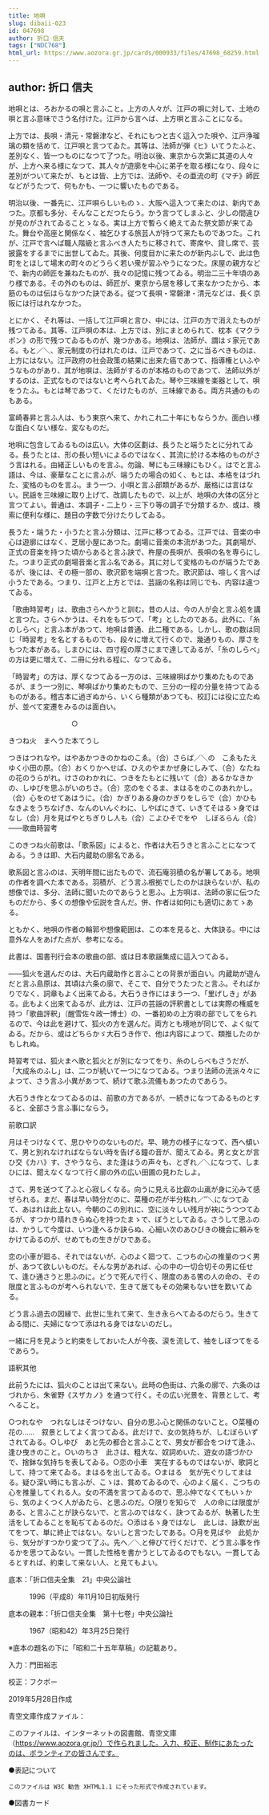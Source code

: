 ```yaml
---
title: 地唄
slug: dibaii-023
id: 047698
author: 折口 信夫
tags: ["NDC768"]
html_url: https://www.aozora.gr.jp/cards/000933/files/47698_68259.html
---
```


## author: 折口 信夫

地唄とは、ろおかるの唄と言ふこと。上方の人々が、江戸の唄に対して、土地の唄と言ふ意味でさう名付けた。江戸から言へば、上方唄と言ふことになる。

上方では、長唄・清元・常磐津など、それにもつと古く這入つた唄や、江戸浄瑠璃の類を括めて、江戸唄と言つてゐた。其等は、法師が弾《ヒ》いてうたふと、差別なく、皆一つものになつて了つた。明治以後、東京から次第に其道の人々が、上方へ来る様になつて、其人々が遊廓を中心に弟子を取る様になり、段々に差別がついて来たが、もとは皆、上方では、法師や、その亜流の町《マチ》師匠などがうたつて、何もかも、一つに響いたものである。

明治以後、一番先に、江戸唄らしいものゝ、大阪へ這入つて来たのは、新内であつた。京都も多分、そんなことだつたらう。かう言つてしまふと、少しの間違ひが見のがされてゐることゝなる。実は上方で暫らく絶えてゐた祭文節が来てゐた。舞台や高座と関係なく、袖乞ひする旅芸人が持つて来たものであつた。これが、江戸で言へば職人階級と言ふべき人たちに移されて、寄席や、貸し席で、芸披露をするまでに出世してゐた。其後、何度目かに来たのが新内ぶしで、此は色町をとほして場末の町々のどうらく若い衆が習ふやうになつた。床屋の親方などで、新内の師匠を兼ねたものが、我々の記憶に残つてゐる。明治二三十年頃のあり様である。その外のものは、師匠が、東京から居を移して来なかつたから、本筋のものは伝はらなかつた訣である。従つて長唄・常磐津・清元などは、長く京阪には行はれなかつた。

とにかく、それ等は、一括して江戸唄と言ひ、中には、江戸の方で消えたものが残つてゐる。其等、江戸唄の本は、上方では、別にまとめられて、枕本《マクラボン》の形で残つてゐるものが、幾つかある。地唄は、法師が、謂はゞ家元である。もと／＼、家元制度の行はれたのは、江戸であつて、之に当るべきものは、上方にはない。江戸政府の社会政策の結果に出来た癌であつて、指導権といふやうなものがあり、其が地唄は、法師がするのが本格のものであつて、法師以外がするのは、正式なものではないと考へられてゐた。琴や三味線を楽器として、唄をうたふ。もとは琴であつて、くだけたものが、三味線である。両方共通のものもある。

富崎春昇と言ふ人は、もう東京へ来て、かれこれ二十年にもならうか。面白い様な面白くない様な、変なものだ。

地唄に包含してゐるものは広い。大体の区劃は、長うたと端うたとに分れてゐる。長うたとは、形の長い短いによるのではなく、其流に於ける本格のものがさう言はれる。由緒正しいものを言ふ。勿論、琴にも三味線にもひく。はでと言ふ語は、今は、豪華なことに言ふが、端うたの場合の如く、もとは、本格をはづれた、変格のものを言ふ。まう一つ、小唄と言ふ部類があるが、厳格には言はない。民謡を三味線に取り上げて、改調したもので、以上が、地唄の大体の区分と言つてよい。普通は、本調子・二上り・三下り等の調子で分類するか、或は、検索に便利な様に、題目の字数で分けたりしてゐる。

長うた・端うた・小うたと言ふ分類は、江戸に移つてゐる。江戸では、音楽の中心は遊廓にはなく、芝居小屋にあつた。劇場に音楽の本流があつた。其劇場が、正式の音楽を持つた頃からあると言ふ訣で、杵屋の長唄が、長唄の名を専らにした。つまり正式の劇場音楽と言ふ名である。其に対して変格のものが端うたであるが、後には、その極一部の、歌沢節を端唄と言つた。歌沢節は、喧しく言へば小うたである。つまり、江戸と上方とでは、芸謡の名称は同じでも、内容は違つてゐる。

「歌曲時習考」は、歌曲さらへかうと訓む。昔の人は、今の人が会と言ふ処を講と言つた。さらへかうは、それをもぢつて、「考」としたのである。此外に、「糸のしらべ」と言ふ本があつて、地唄は普通、此二種である。しかし、歌の数は同じ「時習考」を名とするものでも、段々に増えて行くので、幾通りもの、厚さをもつた本がある。しまひには、四寸程の厚さにまで達してゐるが、「糸のしらべ」の方は更に増えて、二冊に分れる程に、なつてゐる。

「時習考」の方は、厚くなつてゐる一方のは、三味線唄ばかり集めたものであるが、まう一つ別に、琴唄ばかり集めたもので、三分の一程の分量を持つてゐるものがある。稽古本に過ぎぬから、いくら種類があつても、校訂には役に立たぬが、並べて変遷をみるのは面白い。



　　　　　　　　　○




きつね火　まへうた本てうし



つきはつれなや。はやあかつきのかねのこゑ。（合）さらば／＼の　こゑもたえゆく小田の原。（合）おくりかへせば、ひえのやまかぜ身にしみて、（合）なたねの花のうらがれ。けさのわかれに、つきをたもとに残いて（合）あるかなきかの、しゆびを思ふがいのちさ。（合）恋のをぐるま、まはるをのこのあれかし。（合）心をのせてあはうに。（合）かぎりある身のかぎりをしらで（合）かひもなきよをうちなげき、なんのいんぐわに、しやばにきて、いきてそはるゝ身ではなし（合）月を見ばやとちぎりし人も（合）こよひそでをや　しぼるらん（合）――歌曲時習考





このきつね火前歌は、「歌系図」によると、作者は大石うきと言ふことになつてゐる。うきは即、大石内蔵助の廓名である。

歌系図と言ふのは、天明年間に出たもので、流石庵羽積の名が署してある。地唄の作者を調べた本である。羽積が、どう言ふ根拠でしたのかは訣らないが、私の想像では、多分、法師に聞いたのであらうと思ふ。上方唄は、法師の家に伝つたものだから、多くの想像や伝説を含んだ。併、作者は如何にも適切にあてゝある。

ともかく、地唄の作者の輪郭や想像範囲は、この本を見ると、大体訣る。中には意外な人をあげた点が、参考になる。

此書は、国書刊行会本の歌曲の部、或は日本歌謡集成に這入つてゐる。

――狐火を選んだのは、大石内蔵助作と言ふことの背景が面白い。内蔵助が遊んだと言ふ島原は、其頃は六条の廓で、そこで、自分でうたつたと言ふ。そればかりでなく、詞章もよく出来てゐる。大石うき作にはまう一つ、「里げしき」がある。此もよく出来てゐるが、此方は、江戸の芸謡の評釈書としては実際の権威を持つ「歌曲評釈」（醒雪佐々政一博士）の、一番初めの上方唄の部でしてをられるので、今は此を避けて、狐火の方を選んだ。両方とも境地が同じで、よく似てゐる。だから、或はどちらかゞ大石うき作で、他は内容によつて、類推したのかもしれぬ。

時習考では、狐火まへ歌と狐火とが別になつてをり、糸のしらべもさうだが、「大成糸のふし」は、二つが続いて一つになつてゐる。つまり法師の流派々々によつて、さう言ふ小異があつて、続けて歌ふ流儀もあつたのであらう。

大石うき作となつてゐるのは、前歌の方であるが、一続きになつてゐるものとすると、全部さう言ふ事にならう。



前歌口訳


月はそつけなくて、思ひやりのないものだ。早、暁方の様子になつて、西へ傾いて、男と別れなければならない時を告げる鐘の音が、聞えてゐる。男と女とが言ひ交《カハ》す、さやうなら、また逢はうの声々も、とぎれ／＼になつて、しまひには、聞えなくなつて行く廓の外の広い田圃の見わたしよ。

さて、男を送つて了ふと心寂しくなる。向うに見える比叡の山颪が身に沁みて感ぜられる。まだ、春は早い時分だのに、菜種の花が半分枯れ／″＼になつてゐて、あはれは此上ない。今朝のこの別れに、空に淡々しい残月が袂にうつつてゐるが、すつかり晴れきらぬ心を持つたまゝで、ぼうとしてゐる。さうして思ふのは、かうして今度は、いつ逢へるか訣らぬ、心細い次のあひびきの機会に頼みをかけてゐるのが、せめてもの生きがひである。

恋の小車が廻る、それではないが、心のよく廻つて、こつちの心の推量のつく男が、あつて欲しいものだ。そんな男があれば、心の中の一切合切その男に任せて、逢ひ通さうと思ふのに。どうで死んで行く、限度のある筈の人の命の、その限度と言ふものが考へられないで、生きて居てもその効果もない世を歎いてゐる。

どう言ふ過去の因縁で、此世に生れて来て、生き永らへてゐるのだらう。生きてゐる間に、夫婦になつて添はれる身ではないのだし。

一緒に月を見ようと約束をしておいた人が今夜、涙を流して、袖をしぼつてをるであらう。





語釈其他


此前うたには、狐火のことは出て来ない。此時の色街は、六条の廓で、六条のはづれから、朱雀野《スザカノ》を通つて行く。その広い光景を、背景として、考へること。

○つれなや　つれなしはそつけない、自分の思ふ心と関係のないこと。○菜種の花の……　叙景としてよく言つてゐる。此だけで、女の気持ちが、しむぼらいずされてゐる。○しゆび　あと先の都合と言ふことで、男女が都合をつけて逢ふ、逢ひ曳きのこと。○いのちさ　此さは、粗大な、奴詞めいた、遊女の語づかひで、捨鉢な気持ちを表してゐる。○恋の小車　実在するものではないが、歌詞として、持つて来てゐる。まはるを出してゐる。○まはる　気が先ぐりしてまはる。疑ひ深い時にも言ふが、こゝは、賞めてゐるので、心のよく届く、こつちの心を推量してくれる人。女の不満を言つてゐるので、思ふ仲でなくてもいゝから、気のよくつく人がゐたら、と思ふのだ。○限りを知らで　人の命には限度がある、と言ふことが訣らないで、と言ふのではなく、訣つてゐるが、執著した生活をしてゐることを恥ぢてゐるのだ。○添はるゝ身ではなし　此しは、詠歎が出てをつて、単に終止ではない。ないしと言つたしである。○月を見ばや　此処から、気分がすつかり変つて了ふ。先へ／＼と伸びて行くだけで、どう言ふ事を作るかを思つてゐない。一貫した性格を書かうとしてゐるのでもない。一貫してゐるとすれば、約束して来ない人、と見てもよい。















底本：「折口信夫全集　21」中央公論社

　　　1996（平成8）年11月10日初版発行

底本の親本：「折口信夫全集　第十七卷」中央公論社

　　　1967（昭和42）年3月25日発行

※底本の題名の下に「昭和二十五年草稿」の記載あり。

入力：門田裕志

校正：フクポー

2019年5月28日作成

青空文庫作成ファイル：

このファイルは、インターネットの図書館、青空文庫（https://www.aozora.gr.jp/）で作られました。入力、校正、制作にあたったのは、ボランティアの皆さんです。











●表記について


	このファイルは W3C 勧告 XHTML1.1 にそった形式で作成されています。







●図書カード